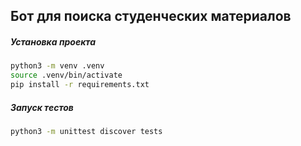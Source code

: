 ## Бот для поиска студенческих материалов

##### Установка проекта
``` bash 
python3 -m venv .venv
source .venv/bin/activate
pip install -r requirements.txt
```

##### Запуск тестов
``` bash
python3 -m unittest discover tests
```